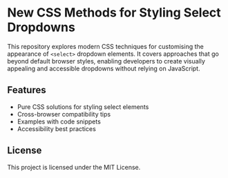 # New CSS Methods for Styling Select Dropdowns

This repository explores modern CSS techniques for customising the appearance of `<select>` dropdown elements. It covers approaches that go beyond default browser styles, enabling developers to create visually appealing and accessible dropdowns without relying on JavaScript.

## Features

- Pure CSS solutions for styling select elements
- Cross-browser compatibility tips
- Examples with code snippets
- Accessibility best practices

## License

This project is licensed under the MIT License.